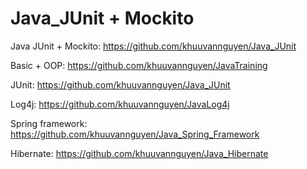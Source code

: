 # Java_JUnit + Mockito

Java JUnit + Mockito: https://github.com/khuuvannguyen/Java_JUnit

Basic + OOP: https://github.com/khuuvannguyen/JavaTraining

JUnit: https://github.com/khuuvannguyen/Java_JUnit

Log4j: https://github.com/khuuvannguyen/JavaLog4j

Spring framework: https://github.com/khuuvannguyen/Java_Spring_Framework

Hibernate: https://github.com/khuuvannguyen/Java_Hibernate
